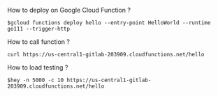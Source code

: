 How to deploy on Google Cloud Function ?

```
$gcloud functions deploy hello --entry-point HelloWorld --runtime go111 --trigger-http
```

How to call function ?

```
curl https://us-central1-gitlab-203909.cloudfunctions.net/hello
```

How to load testing ?

```
$hey -n 5000 -c 10 https://us-central1-gitlab-203909.cloudfunctions.net/hello
```
